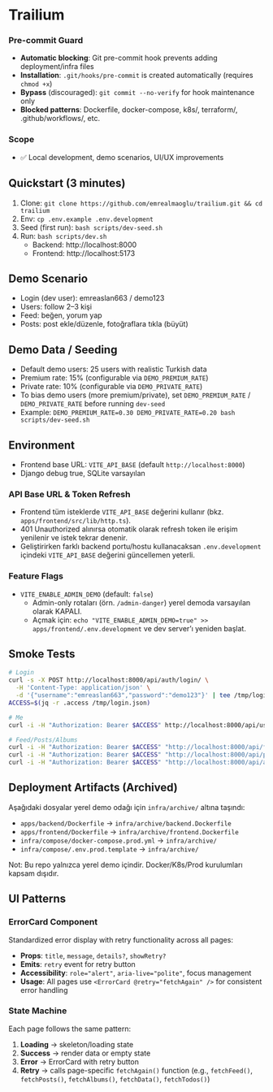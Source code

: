 # Trailium 



### Pre-commit Guard
- **Automatic blocking**: Git pre-commit hook prevents adding deployment/infra files
- **Installation**: `.git/hooks/pre-commit` is created automatically (requires `chmod +x`)
- **Bypass** (discouraged): `git commit --no-verify` for hook maintenance only
- **Blocked patterns**: Dockerfile, docker-compose, k8s/, terraform/, .github/workflows/, etc.

### Scope
- ✅ Local development, demo scenarios, UI/UX improvements


## Quickstart (3 minutes)
1. Clone: `git clone https://github.com/emrealmaoglu/trailium.git && cd trailium`
2. Env: `cp .env.example .env.development`
3. Seed (first run): `bash scripts/dev-seed.sh`
4. Run: `bash scripts/dev.sh`
   - Backend: http://localhost:8000
   - Frontend: http://localhost:5173

## Demo Scenario
- Login (dev user): emreaslan663 / demo123
- Users: follow 2–3 kişi
- Feed: beğen, yorum yap
- Posts: post ekle/düzenle, fotoğraflara tıkla (büyüt)

## Demo Data / Seeding
- Default demo users: 25 users with realistic Turkish data
- Premium rate: 15% (configurable via `DEMO_PREMIUM_RATE`)
- Private rate: 10% (configurable via `DEMO_PRIVATE_RATE`)
- To bias demo users (more premium/private), set `DEMO_PREMIUM_RATE` / `DEMO_PRIVATE_RATE` before running `dev-seed`
- Example: `DEMO_PREMIUM_RATE=0.30 DEMO_PRIVATE_RATE=0.20 bash scripts/dev-seed.sh`

## Environment
- Frontend base URL: `VITE_API_BASE` (default `http://localhost:8000`)
- Django debug true, SQLite varsayılan

### API Base URL & Token Refresh
- Frontend tüm isteklerde `VITE_API_BASE` değerini kullanır (bkz. `apps/frontend/src/lib/http.ts`).
- 401 Unauthorized alınırsa otomatik olarak refresh token ile erişim yenilenir ve istek tekrar denenir.
- Geliştirirken farklı backend portu/hostu kullanacaksan `.env.development` içindeki `VITE_API_BASE` değerini güncellemen yeterli.

### Feature Flags
- `VITE_ENABLE_ADMIN_DEMO` (default: `false`)
  - Admin-only rotaları (örn. `/admin-danger`) yerel demoda varsayılan olarak KAPALI.
  - Açmak için: `echo "VITE_ENABLE_ADMIN_DEMO=true" >> apps/frontend/.env.development` ve dev server’ı yeniden başlat.

## Smoke Tests
```bash
# Login
curl -s -X POST http://localhost:8000/api/auth/login/ \
  -H 'Content-Type: application/json' \
  -d '{"username":"emreaslan663","password":"demo123"}' | tee /tmp/login.json
ACCESS=$(jq -r .access /tmp/login.json)

# Me
curl -i -H "Authorization: Bearer $ACCESS" http://localhost:8000/api/users/me/

# Feed/Posts/Albums
curl -i -H "Authorization: Bearer $ACCESS" "http://localhost:8000/api/feed/posts?page_size=5"
curl -i -H "Authorization: Bearer $ACCESS" "http://localhost:8000/api/posts/?page_size=5"
curl -i -H "Authorization: Bearer $ACCESS" "http://localhost:8000/api/albums/"
```

## Deployment Artifacts (Archived)
Aşağıdaki dosyalar yerel demo odağı için `infra/archive/` altına taşındı:
- `apps/backend/Dockerfile` → `infra/archive/backend.Dockerfile`
- `apps/frontend/Dockerfile` → `infra/archive/frontend.Dockerfile`
- `infra/compose/docker-compose.prod.yml` → `infra/archive/`
- `infra/compose/.env.prod.template` → `infra/archive/`

Not: Bu repo yalnızca yerel demo içindir. Docker/K8s/Prod kurulumları kapsam dışıdır.

## UI Patterns

### ErrorCard Component
Standardized error display with retry functionality across all pages:
- **Props**: `title`, `message`, `details?`, `showRetry?`
- **Emits**: `retry` event for retry button
- **Accessibility**: `role="alert"`, `aria-live="polite"`, focus management
- **Usage**: All pages use `<ErrorCard @retry="fetchAgain" />` for consistent error handling

### State Machine
Each page follows the same pattern:
1. **Loading** → skeleton/loading state
2. **Success** → render data or empty state
3. **Error** → ErrorCard with retry button
4. **Retry** → calls page-specific `fetchAgain()` function (e.g., `fetchFeed()`, `fetchPosts()`, `fetchAlbums()`, `fetchData()`, `fetchTodos()`)
